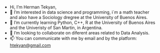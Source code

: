 - Hi, I’m Herman Tekyan, 
- 👀 I’m interested in data science and programming, i´m a math teacher and also have a Sociology dregree at the University of Buenos Aires.
- 🌱 I’m currently learning Python, C++, R at the University of Buenos Aires and the Univeristy of San Martin, in Argentina. 
- 💞️ I’m looking to collaborate on diferent areas related to Data Analysis.
- 📫 You can communicate with me by email and by the platform: htekyan@gmail.com


<!---
hertek1/hertek1 is a ✨ special ✨ repository because its `README.md` (this file) appears on your GitHub profile.
You can click the Preview link to take a look at your changes.
--->

